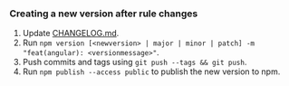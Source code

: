 ### Creating a new version after rule changes

1. Update [CHANGELOG.md](CHANGELOG.md).
2. Run `npm version [<newversion> | major | minor | patch] -m "feat(angular): <versionmessage>"`.
3. Push commits and tags using `git push --tags && git push`.
4. Run `npm publish --access public` to publish the new version to npm.
